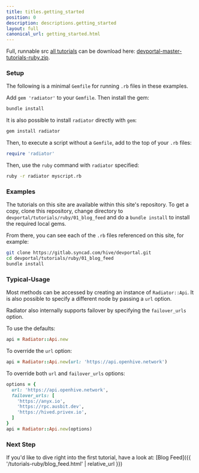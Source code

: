 ```yaml
---
title: titles.getting_started
position: 0
description: descriptions.getting_started
layout: full
canonical_url: getting_started.html
---
```

Full, runnable src [all tutorials](https://gitlab.syncad.com/hive/devportal/-/tree/master/tutorials/ruby) can be download here: [devportal-master-tutorials-ruby.zip](https://gitlab.syncad.com/hive/devportal/-/archive/master/devportal-master.zip?path=tutorials/ruby).

### Setup

The following is a minimal `Gemfile` for running `.rb` files in these examples.

Add `gem 'radiator'` to your `Gemfile`.  Then install the gem:

```bash
bundle install
```

It is also possible to install `radiator` directly with `gem`:

```bash
gem install radiator
```

Then, to execute a script without a `Gemfile`, add to the top of your `.rb` files:

```ruby
require 'radiator'
```

Then, use the `ruby` command with `radiator` specified:

```bash
ruby -r radiator myscript.rb
```

### Examples

The tutorials on this site are available within this site's repository.  To get a copy, clone this repository, change directory to `devportal/tutorials/ruby/01_blog_feed` and do a `bundle install` to install the required local gems.

From there, you can see each of the `.rb` files referenced on this site, for example:

```bash
git clone https://gitlab.syncad.com/hive/devportal.git
cd devportal/tutorials/ruby/01_blog_feed
bundle install
```

### Typical-Usage

Most methods can be accessed by creating an instance of `Radiator::Api`.  It is also possible to specify a different node by passing a `url` option.

Radiator also internally supports failover by specifying the `failover_urls` option.

To use the defaults:

```ruby
api = Radiator::Api.new
```

To override the `url` option:

```ruby
api = Radiator::Api.new(url: 'https://api.openhive.network')
```

To override both `url` and `failover_urls` options:

```ruby
options = {
  url: 'https://api.openhive.network',
  failover_urls: [
    'https://anyx.io',
    'https://rpc.ausbit.dev',
    'https://hived.privex.io',
  ]
}
api = Radiator::Api.new(options)
```

### Next Step

If you'd like to dive right into the first tutorial, have a look at: [Blog Feed]({{ '/tutorials-ruby/blog_feed.html' | relative_url }})
